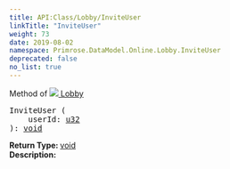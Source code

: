 ```yaml
---
title: API:Class/Lobby/InviteUser
linkTitle: "InviteUser"
weight: 73
date: 2019-08-02
namespace: Primrose.DataModel.Online.Lobby.InviteUser
deprecated: false
no_list: true
---
```

Method of <a href="/docs/api-reference/Class/Lobby"><img src="/icons/silk/default.png"/>&nbsp;Lobby</a>
<pre class="method-declaration">
InviteUser (
    userId: <a class="type" href="/docs/api-reference/System/Primitives#uint32">u32</a>
): <a class="type" href="/docs/api-reference/System/void">void</a></pre>
<b>Return Type: </b>
<a class="type" href="/docs/api-reference/System/void">void</a>
<br/>
<b>Description: </b>